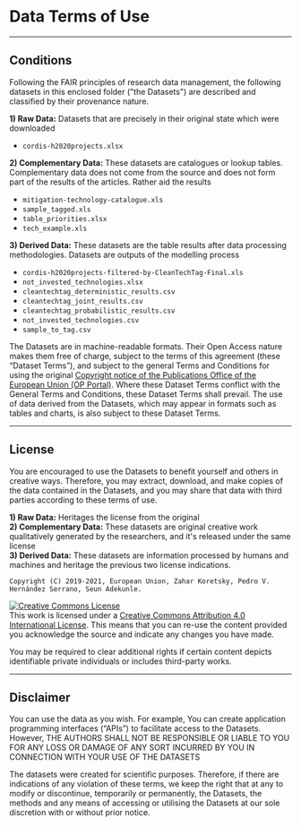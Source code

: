 # Data Terms of Use

---
## Conditions 

Following the FAIR principles of research data management, the following datasets in this enclosed folder ("the Datasets") are described and classified by their provenance nature.

**1) Raw Data:** Datasets that are precisely in their original state which were downloaded  

- `cordis-h2020projects.xlsx`  

**2) Complementary Data:** These datasets are catalogues or lookup tables. Complementary data does not come from the source and does not form part of the results of the articles. Rather aid the results  

- `mitigation-technology-catalogue.xls`
- `sample_tagged.xls`
- `table_priorities.xlsx`
- `tech_example.xls`

**3) Derived Data:** These datasets are the table results after data processing methodologies. Datasets are outputs of the modelling process

- `cordis-h2020projects-filtered-by-CleanTechTag-Final.xls`
- `not_invested_technologies.xlsx`
- `cleantechtag_deterministic_results.csv`
- `cleantechtag_joint_results.csv`
- `cleantechtag_probabilistic_results.csv`
- `not_invested_technologies.csv`
- `sample_to_tag.csv`

The Datasets are in machine-readable formats. Their Open Access nature makes them free of charge, subject to the terms of this agreement (these “Dataset Terms”), and subject to the general Terms and Conditions for using the original [Copyright notice
of the Publications Office of the European Union (OP Portal)](https://op.europa.eu/en/web/about-us/legal-notices/publications-office-of-the-european-union-copyright). Where these Dataset Terms conflict with the General Terms and Conditions, these Dataset Terms shall prevail. The use of data derived from the Datasets, which may appear in formats such as tables and charts, is also subject to these Dataset Terms.

---

## License

You are encouraged to use the Datasets to benefit yourself and others in creative ways. Therefore, you may extract, download, and make copies of the data contained in the Datasets, and you may share that data with third parties according to these terms of use.

**1) Raw Data:** Heritages the license from the original  
**2) Complementary Data:** These datasets are original creative work qualitatively generated by the researchers, and it's released under the same license  
**3) Derived Data:** These datasets are information processed by humans and machines and heritage the previous two license indications.  


    Copyright (C) 2019-2021, European Union, Zahar Koretsky, Pedro V. Hernández Serrano, Seun Adekunle.


<a rel="license" href="http://creativecommons.org/licenses/by/4.0/"><img alt="Creative Commons License" style="border-width:0" src="https://i.creativecommons.org/l/by/4.0/88x31.png" /></a><br />This work is licensed under a <a rel="license" href="http://creativecommons.org/licenses/by/4.0/">Creative Commons Attribution 4.0 International License</a>.
This means that you can re-use the content provided you acknowledge the source and indicate any changes you have made. 

You may be required to clear additional rights if certain content depicts identifiable private individuals or includes third-party works.


---

## Disclaimer

You can use the data as you wish. For example, You can create application programming interfaces (“APIs”) to facilitate access to the Datasets. However, THE AUTHORS SHALL NOT BE RESPONSIBLE OR LIABLE TO YOU FOR ANY LOSS OR DAMAGE OF ANY SORT INCURRED BY YOU IN CONNECTION WITH YOUR USE OF THE DATASETS

The datasets were created for scientific purposes. Therefore, if there are indications of any violation of these terms, we keep the right that at any to modify or discontinue, temporarily or permanently, the Datasets, the methods and any means of accessing or utilising the Datasets at our sole discretion with or without prior notice.
